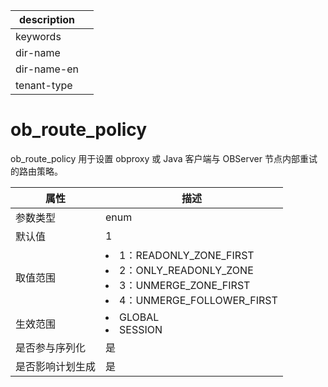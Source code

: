 |description||
|---|---|
|keywords||
|dir-name||
|dir-name-en||
|tenant-type||

# ob_route_policy

ob_route_policy 用于设置 obproxy 或 Java 客户端与 OBServer 节点内部重试的路由策略。

|  **属性**  |                                          **描述**                                          |
|----------|----------------------------------------------------------------------------------------------------------------------------------------------------------------------------------------------------------------------------------------------------------------|
| 参数类型     | enum  |
| 默认值      | 1     |
| 取值范围     | <li> 1：READONLY_ZONE_FIRST   <li> 2：ONLY_READONLY_ZONE   <li> 3：UNMERGE_ZONE_FIRST   <li> 4：UNMERGE_FOLLOWER_FIRST    |
| 生效范围     | <li> GLOBAL   <li> SESSION                                                                     |
| 是否参与序列化  | 是     |
| 是否影响计划生成 | 是     |
